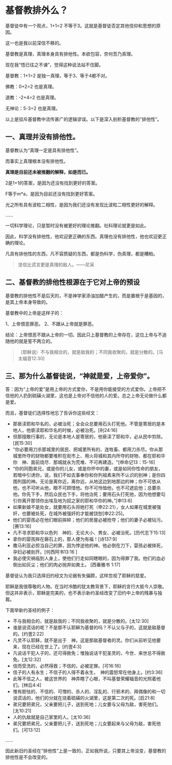 # 基督教排外么？

基督徒中有一个观点，1+1=2 不等于3。这就是基督徒否定其他信仰和思想的原因。

这一也是我以前深信不移的。

基督教是真理，真理本身具有排他性。本欲包容，奈何吾乃真理。

现在我“悟已往之不谏”，觉得这种说法站不住脚。

基督教：1+1=2 是独一真理，等于3、等于4都不对。

佛教：0+2=2 也是真理。

道教：-2+4=2 也是真理。

无神论：5-3=2 也是真理。

以上是驳斥基督教中流传甚广的逻辑谬误。以下是深入剖析基督教的“排他性”。

## 一、真理并没有排他性。

基督教认为“真理一定是具有排他性”。

而事实上真理根本没有排他性。

**真理是目前还未被推翻的解释，如是而已。**

2是1+1的答案，是因为还没有找到更好的答案。

F等于m*a，是因为目前还没有找到更好答案。

光之所有具有波粒二相性，是因为我们还没有发现比波粒二相性更好的解释。

……

一切科学理论，只是暂时没有被更好的理论推翻。社科理论就更是如此。

因此，科学没有排他性，他欢迎更正确的东西。真理也没有排他性，他也欢迎更正确的理论。

凡具有排他性的东西，凡不容质疑的东西，都是伪科学，伪真理，都是糟粕。

> 坚信比谎言更是真理的敌人。——尼采

## 二、基督教的排他性根源在于它对上帝的预设

基督教的排他性不是后天的，不是神学家添油加醋产生的，而是置根于是基因的，是其上帝本身导致的。

基督教中的上帝是这样子的：

1、上帝恨恶罪恶。
2、不跟从上帝就是罪恶。

结论：上帝恨恶不跟从上帝的一切。因此只上基督教的上帝存在，这位上帝与不追随他的就是誓不两立的。

>（耶稣说）不与我相合的，就是敌我的；不同我收聚的，就是分散的。[马太福音12:30]

## 三、那为什么基督徒说，“神就是爱，上帝爱你”。

答：因为“上帝的爱”是用上帝的方式爱你，不是用你能接受的方式爱你。上帝把不信他的人扔到硫磺火湖里，这也是上帝对不信他的人的爱。总之上帝无论做什么都是爱。

而且，基督徒们选择性地忘了告诉你这些经文：

- 那亵渎耶和华名的，必被治死；全会众总要用石头打死他。不管是寄居的是本地人，他亵渎耶和华名的时候，必被治死。[利24:16]
- 但那擅敢行事的，无论是本地人是寄居的，他亵渎了耶和华，必从民中剪除。[民15:30]
- "你必要用刀杀那城里的居民、把城里所有的、连牲畜、都用刀杀尽。你从那城里所夺的财物都要堆积在街市上、用火将城和其内所夺的财物、都在耶和华你　神、面前烧尽．那城就永为荒堆、不可再建造。"[申命记13：15-16]
- “你的同胞弟兄，或是你的儿女，或是你怀中的妻，或是如同你性命的朋友，若暗中引诱你，说，我们不如去事奉你和你列祖素来所不认识的别神；是你四围列国的神。无论是离你近，离你远，从地这边到地那边的神；你不可依从他，也不可听从他，眼不可顾惜他。你不可怜恤他，也不可遮庇他；总要杀他。你先下手，然后众民也下手，将他治死；要用石头打死他，因为他想要勾引你离开那领你出埃及地为奴之家的耶和华你的神。”[申13:6]
- 如果新娘不是处女，就要用石头将她打死（申22:21），女人如果在城里被强奸，也要被处死，在城外被强奸的才能被饶恕[申22:25]。
- 他们的婴孩必在他们眼前摔碎；他们的房屋必被抢夺；他们的妻子必被玷污。[赛13:16]
- 凡不寻求耶和华以色列　神的、无论大小、男女、必被治死。[历代志下15:13]
- 拿你的婴孩摔在磐石上的，那人便为有福！[诗137:9]
- 撒马利亚必担当自己的罪，因为悖逆他的神。他必倒在刀下，婴孩必被摔死，孕妇必被剖开。[何西阿书13:16 ]
- 我必使灾祸临到人身上，使他们行走如同瞎眼的，因为得罪了我。他们的血必倒出如灰尘；他们的肉必抛弃如粪土。 [西番雅书 1:17]


基督徒认为我只选择旧约经文为论据有失偏颇，这样忽视了耶稣的慈爱。

耶稣是我很尊敬的人物。在当时冷酷的犹太教背景下，耶稣的言行大抵今人崇敬。但这并非表示，耶稣是完美的，也不表示新约圣经改变了旧约中上帝的残暴与独裁。

下面举新约圣经的例子：

- 不与我相合的，就是敌我的；不同我收聚的，就是分散的。[太12:30]
- 谁是说谎话的呢？不是那不认耶稣为基督的吗？不认父与子的，这就是敌基督的。[约壹2:22]
- 凡灵不认耶稣，就不是出于　神，这是那敌基督者的灵。你们从前听见他要来，现在已经在世上了。[约壹4:3]
- 凡说话干犯人子的，还可得赦免；惟独说话干犯圣灵的，今世、来世总不得赦免。[太12:32]
- 信而受洗的，必然得救；不信的，必被定罪。[可16:16]
- 信子的人有永生；不信子的人得不着永生，　神的震怒常在他身上。[约3:36]
- 此等不信之人，被这世界的　神弄瞎了心眼，不叫基督荣耀福音的光照着他们。[林后4:4]
- 惟有胆怯的、不信的、可憎的、杀人的、淫乱的、行邪术的、拜偶像的和一切说谎话的，他们的分就在烧着硫磺的火湖里，这是第二次的死。[启21:8]
- 弟兄要把弟兄，父亲要把儿子，送到死地；儿女要与父母为敌，害死他们。[太10:21]
- 人的仇敌就是自己家里的人。[太10:36]
- 弟兄要把弟兄，父亲要把儿子，送到死地；儿女要起来与父母为敌，害死他们。[可13:12]

……

因此新旧约圣经在“排他性”上是一致的，正如我所说，只要其上帝没变，基督教的排他性是不会改变的。